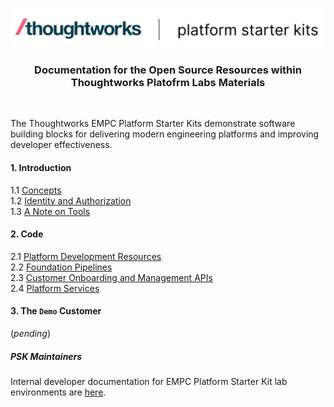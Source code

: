 <div align="center">
	<p>
		<img alt="Thoughtworks Logo" src="https://raw.githubusercontent.com/twplatformlabs/static/master/psk_banner.png" width=800 />
	</p>
	<h3>Documentation for the Open Source Resources within Thoughtworks Platofrm Labs Materials</h3>
</div>
<br />

The Thoughtworks EMPC Platform Starter Kits demonstrate software building blocks for delivering modern engineering platforms and improving developer effectiveness.   

#### 1. Introduction   

1.1 [Concepts](./doc/concepts.md)  
1.2 [Identity and Authorization](./doc/identity.md)  
1.3 [A Note on Tools](./doc/tools.md)  

#### 2. Code 

2.1 [Platform Development Resources](./doc/platform_development_resources.md)  
2.2 [Foundation Pipelines](./doc/platform_foundation_pipelines.md)  
2.3 [Customer Onboarding and Management APIs](./doc/platform_apis.md)  
2.4 [Platform Services](./doc/platform_services.md)  

#### 3. The `Demo` Customer 

(_pending_)   

##### PSK Maintainers  

Internal developer documentation for EMPC Platform Starter Kit lab environments are [here](https://github.com/ThoughtWorks-DPS/documentation-internal).  
